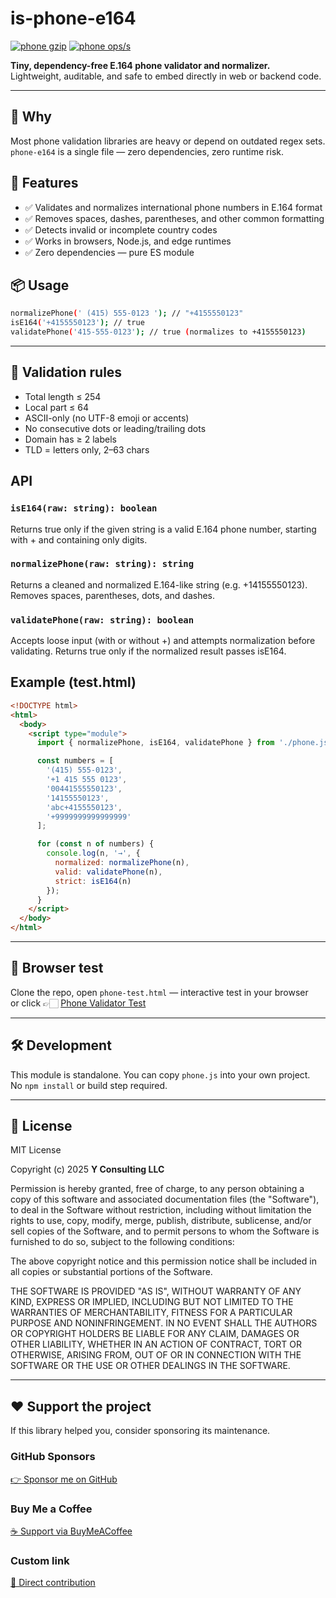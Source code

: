 # is-phone-e164
[![phone gzip](https://img.shields.io/endpoint?url=https://raw.githubusercontent.com/yvancg/validators/main/metrics/phone.js.json)](./metrics/phone.js.json)
  [![phone ops/s](https://img.shields.io/endpoint?url=https://raw.githubusercontent.com/yvancg/validators/main/bench/phone.json)](./bench/phone.json)

**Tiny, dependency-free E.164 phone validator and normalizer.**  
Lightweight, auditable, and safe to embed directly in web or backend code.

---

## 🚀 Why
Most phone validation libraries are heavy or depend on outdated regex sets.  
`phone-e164` is a single file — zero dependencies, zero runtime risk.

## 🌟 Features
- ✅ Validates and normalizes international phone numbers in E.164 format  
- ✅ Removes spaces, dashes, parentheses, and other common formatting  
- ✅ Detects invalid or incomplete country codes  
- ✅ Works in browsers, Node.js, and edge runtimes  
- ✅ Zero dependencies — pure ES module  

## 📦 Usage
```bash
normalizePhone(' (415) 555-0123 '); // "+4155550123"
isE164('+4155550123'); // true
validatePhone('415-555-0123'); // true (normalizes to +4155550123)
```

---

## 🧩 Validation rules
- Total length ≤ 254  
- Local part ≤ 64  
- ASCII-only (no UTF-8 emoji or accents)  
- No consecutive dots or leading/trailing dots  
- Domain has ≥ 2 labels  
- TLD = letters only, 2–63 chars  

## API

### `isE164(raw: string): boolean`

Returns true only if the given string is a valid E.164 phone number, starting with + and containing only digits.

### `normalizePhone(raw: string): string`

Returns a cleaned and normalized E.164-like string (e.g. +14155550123).
Removes spaces, parentheses, dots, and dashes.

### `validatePhone(raw: string): boolean`

Accepts loose input (with or without +) and attempts normalization before validating.
Returns true only if the normalized result passes isE164.

## Example (test.html)

```html
<!DOCTYPE html>
<html>
  <body>
    <script type="module">
      import { normalizePhone, isE164, validatePhone } from './phone.js';

      const numbers = [
        '(415) 555-0123',
        '+1 415 555 0123',
        '00441555550123',
        '14155550123',
        'abc+4155550123',
        '+9999999999999999'
      ];

      for (const n of numbers) {
        console.log(n, '→', {
          normalized: normalizePhone(n),
          valid: validatePhone(n),
          strict: isE164(n)
        });
      }
    </script>
  </body>
</html>
```

---

## 🧪 Browser test
Clone the repo, open `phone-test.html` — interactive test in your browser  
or click 👉🏻 [Phone Validator Test](https://yvancg.github.io/validators/is-phone-e164/phone-test.html)

---

## 🛠 Development
This module is standalone. You can copy `phone.js` into your own project.  
No `npm install` or build step required.

---

## 🪪 License
MIT License  

Copyright (c) 2025 **Y Consulting LLC**

Permission is hereby granted, free of charge, to any person obtaining a copy
of this software and associated documentation files (the "Software"), to deal
in the Software without restriction, including without limitation the rights
to use, copy, modify, merge, publish, distribute, sublicense, and/or sell
copies of the Software, and to permit persons to whom the Software is
furnished to do so, subject to the following conditions:

The above copyright notice and this permission notice shall be included in
all copies or substantial portions of the Software.

THE SOFTWARE IS PROVIDED "AS IS", WITHOUT WARRANTY OF ANY KIND, EXPRESS OR
IMPLIED, INCLUDING BUT NOT LIMITED TO THE WARRANTIES OF MERCHANTABILITY,
FITNESS FOR A PARTICULAR PURPOSE AND NONINFRINGEMENT. IN NO EVENT SHALL THE
AUTHORS OR COPYRIGHT HOLDERS BE LIABLE FOR ANY CLAIM, DAMAGES OR OTHER
LIABILITY, WHETHER IN AN ACTION OF CONTRACT, TORT OR OTHERWISE, ARISING FROM,
OUT OF OR IN CONNECTION WITH THE SOFTWARE OR THE USE OR OTHER DEALINGS IN
THE SOFTWARE.

---

## ❤️ Support the project

If this library helped you, consider sponsoring its maintenance.

### GitHub Sponsors
[👉 Sponsor me on GitHub](https://github.com/sponsors/yvancg)

### Buy Me a Coffee
[☕ Support via BuyMeACoffee](https://buymeacoffee.com/yconsulting)

### Custom link
[💸 Direct contribution](https://wise.com/pay/me/yvanc7)
